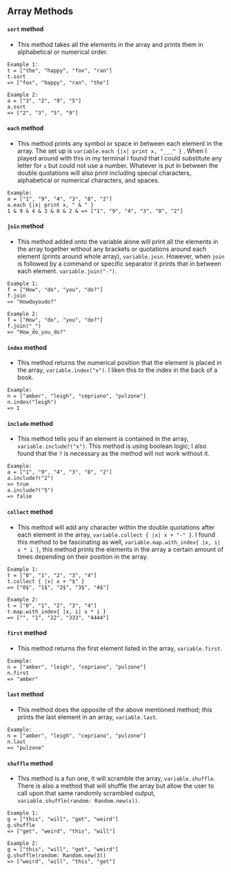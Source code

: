 ## Array Methods

#### `sort` method
* This method takes all the elements in the array and prints them in alphabetical or numerical order.
```
Example 1:
t = ["the", "happy", "fox", "ran"]
t.sort
=> ["fox", "happy", "ran", "the"]
```
```
Example 2:
a = ["3", "2", "9", "5"]
a.sort
=> ["2", "3", "5", "9"]
```

#### `each` method
* This method prints any symbol or space in between each element in the array. The set up is `variable.each {|x| print x, "___" }` . When I played around with this in my terminal I found that I could substitute any letter for `x` but could not use a number. Whatever is put in between the double quotations will also print including special characters, alphabetical or numerical characters, and spaces.
```
Example:
a = ["1", "9", "4", "3", "8", "2"]
a.each {|x| print x, " & " }
1 & 9 & 4 & 3 & 8 & 2 & => ["1", "9", "4", "3", "8", "2"]
```

#### `join` method
* This method added onto the variable alone will print all the elements in the array together without any brackets or quotations around each element (prints around whole array), `variable.join`. However, when `join` is followed by a command or specific separator it prints that in between each element. `variable.join("-")`.
```
Example 1:
f = ["How", "do", "you", "do?"]
f.join
=> "Howdoyoudo?"
```
```
Example 2:
f = ["How", "do", "you", "do?"]
f.join("_")
=> "How_do_you_do?"
```


#### `index` method
*  This method returns the numerical position that the element is placed in the array, `variable.index("x")`. I liken this to the index in the back of a book.
```
Example:
n = ["amber", "leigh", "cepriano", "pulzone"]
n.index("leigh")
=> 1
```


#### `include` method
* This method tells you if an element is contained in the array, `variable.include?("x")`. This method is using boolean logic; I also found that the `?` is necessary as the method will not work without it.
```
Example:
a = ["1", "9", "4", "3", "8", "2"]
a.include?("2")
=> true
a.include?("5")
=> false
```


#### `collect` method
*  This method will add any character within the double quotations after each element in the array, `variable.collect { |x| x + "-" }`. I found this method to be fascinating as well, `variable.map.with_index{ |x, i| x * i }`, this method prints the elements in the array a certain amount of times depending on their position in the array.
```
Example 1:
t = ["0", "1", "2", "3", "4"]
t.collect { |x| x + "$" }
=> ["0$", "1$", "2$", "3$", "4$"]
```
```
Example 2:
t = ["0", "1", "2", "3", "4"]
t.map.with_index{ |x, i| x * i }
=> ["", "1", "22", "333", "4444"]
````


#### `first` method
* This method returns the first element listed in the array, `variable.first`.
```
Example:
n = ["amber", "leigh", "cepriano", "pulzone"]
n.first
=> "amber"
```

#### `last` method
* This method does the opposite of the above mentioned method; this prints the last element in an array, `variable.last`.
```
Example:
n = ["amber", "leigh", "cepriano", "pulzone"]
n.last
=> "pulzone"
```

#### `shuffle` method
* This method is a fun one, it will scramble the array, `variable.shuffle`. There is also a method that will shuffle the array but allow the user to call upon that same randomly scrambled output, `variable.shuffle(random: Random.new(x))`.
```
Example 1:
g = ["this", "will", "get", "weird"]
g.shuffle
=> ["get", "weird", "this", "will"]
```
```
Example 2:
g = ["this", "will", "get", "weird"]
g.shuffle(random: Random.new(3))
=> ["weird", "will", "this", "get"]
```
